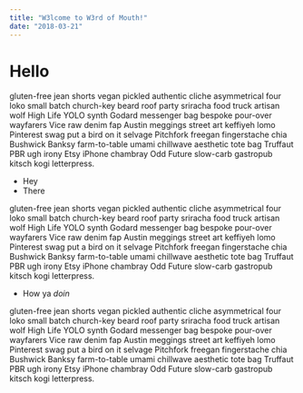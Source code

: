 ```yaml
---
title: "W3lcome to W3rd of Mouth!"
date: "2018-03-21"
---
```

# Hello

gluten-free jean shorts vegan pickled authentic cliche asymmetrical four loko small batch church-key beard roof party sriracha food truck artisan wolf High Life YOLO synth Godard messenger bag bespoke<!-- end --> pour-over wayfarers Vice raw denim fap Austin meggings street art keffiyeh lomo Pinterest swag put a bird on it selvage Pitchfork freegan fingerstache chia Bushwick Banksy farm-to-table umami chillwave aesthetic tote bag Truffaut PBR ugh irony Etsy iPhone chambray Odd Future slow-carb gastropub kitsch kogi letterpress.

* Hey
* There

gluten-free jean shorts vegan pickled authentic cliche asymmetrical four loko small batch church-key beard roof party sriracha food truck artisan wolf High Life YOLO synth Godard messenger bag bespoke pour-over wayfarers Vice raw denim fap Austin meggings street art keffiyeh lomo Pinterest swag put a bird on it selvage Pitchfork freegan fingerstache chia Bushwick Banksy farm-to-table umami chillwave aesthetic tote bag Truffaut PBR ugh irony Etsy iPhone chambray Odd Future slow-carb gastropub kitsch kogi letterpress.

* How ya _doin_

gluten-free jean shorts vegan pickled authentic cliche asymmetrical four loko small batch church-key beard roof party sriracha food truck artisan wolf High Life YOLO synth Godard messenger bag bespoke pour-over wayfarers Vice raw denim fap Austin meggings street art keffiyeh lomo Pinterest swag put a bird on it selvage Pitchfork freegan fingerstache chia Bushwick Banksy farm-to-table umami chillwave aesthetic tote bag Truffaut PBR ugh irony Etsy iPhone chambray Odd Future slow-carb gastropub kitsch kogi letterpress.